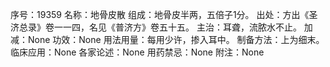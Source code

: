 序号：19359
名称：地骨皮散
组成：地骨皮半两，五倍子1分。
出处：方出《圣济总录》卷一一四，名见《普济方》卷五十五。
主治：耳聋，流脓水不止。
加减：None
功效：None
用法用量：每用少许，掺入耳中。
制备方法：上为细末。
临床应用：None
各家论述：None
用药禁忌：None
附注：None
